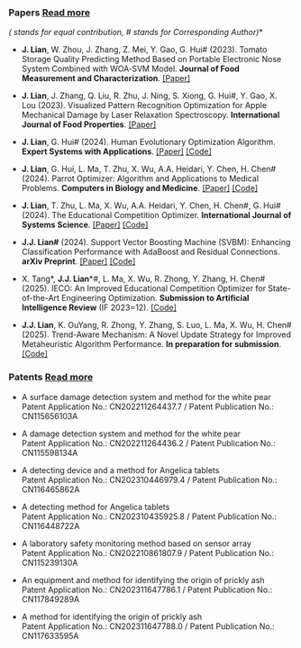 ### Papers [Read more](https://scholar.google.com/citations?hl=zh-CN&user=swfyyjkAAAAJ)

**(* stands for equal contribution, # stands for Corresponding Author)**

- **J. Lian**, W. Zhou, J. Zhang, Z. Mei, Y. Gao, G. Hui# (2023). Tomato Storage Quality Predicting Method Based on Portable Electronic Nose System Combined with WOA‑SVM Model. **Journal of Food Measurement and Characterization**. [[Paper]](https://doi.org/10.1007/s11694-023-01865-0)

- **J. Lian**, J. Zhang, Q. Liu, R. Zhu, J. Ning, S. Xiong, G. Hui#, Y. Gao, X. Lou (2023). Visualized Pattern Recognition Optimization for Apple Mechanical Damage by Laser Relaxation Spectroscopy. **International Journal of Food Properties**. [[Paper]](https://doi.org/10.1080/10942912.2023.2221404)

- **J. Lian**, G. Hui# (2024). Human Evolutionary Optimization Algorithm. **Expert Systems with Applications**. [[Paper]](https://doi.org/10.1016/j.eswa.2023.122638) [[Code]](https://github.com/junbolian/HEOA)

- **J. Lian**, G. Hui, L. Ma, T. Zhu, X. Wu, A.A. Heidari, Y. Chen, H. Chen# (2024). Parrot Optimizer: Algorithm and Applications to Medical Problems. **Computers in Biology and Medicine**. [[Paper]](https://doi.org/10.1016/j.compbiomed.2024.108064) [[Code]](https://github.com/junbolian/PO)

- **J. Lian**, T. Zhu, L. Ma, X. Wu, A.A. Heidari, Y. Chen, H. Chen#, G. Hui# (2024). The Educational Competition Optimizer. **International Journal of Systems Science**. [[Paper]](https://doi.org/10.1080/00207721.2024.2367079) [[Code]](https://github.com/junbolian/ECO)

- **J.J. Lian#** (2024). Support Vector Boosting Machine (SVBM): Enhancing Classification Performance with AdaBoost and Residual Connections. **arXiv Preprint**. [[Paper]](https://arxiv.org/abs/2410.06957) [[Code]](https://github.com/junbolian/SVBM)

- X. Tang*, **J.J. Lian***#, L. Ma, X. Wu, R. Zhong, Y. Zhang, H. Chen# (2025). IECO: An Improved Educational Competition Optimizer for State-of-the-Art Engineering Optimization. **Submission to Artificial Intelligence Review** (IF 2023=12). [[Code]](https://github.com/junbolian/IECO)

- **J.J. Lian**, K. OuYang, R. Zhong, Y. Zhang, S. Luo, L. Ma, X. Wu, H. Chen# (2025). Trend-Aware Mechanism: A Novel Update Strategy for Improved Metaheuristic Algorithm Performance. **In preparation for submission**. [[Code]](https://github.com/junbolian/Trend-Aware-Mechanism)


### Patents [Read more](https://patents.google.com/?inventor=%E8%BF%9E%E4%BF%8A%E5%8D%9A)

- A surface damage detection system and method for the white pear  
  Patent Application No.: CN202211264437.7 / Patent Publication No.: CN115656103A

- A damage detection system and method for the white pear  
  Patent Application No.: CN202211264436.2 / Patent Publication No.: CN115598134A

- A detecting device and a method for Angelica tablets  
  Patent Application No.: CN202310446979.4 / Patent Publication No.: CN116465862A

- A detecting method for Angelica tablets  
  Patent Application No.: CN202310435925.8 / Patent Publication No.: CN116448722A

- A laboratory safety monitoring method based on sensor array  
  Patent Application No.: CN202210861807.9 / Patent Publication No.: CN115239130A

- An equipment and method for identifying the origin of prickly ash  
  Patent Application No.: CN202311647786.1 / Patent Publication No.: CN117849289A

- A method for identifying the origin of prickly ash  
  Patent Application No.: CN202311647788.0 / Patent Publication No.: CN117633595A

